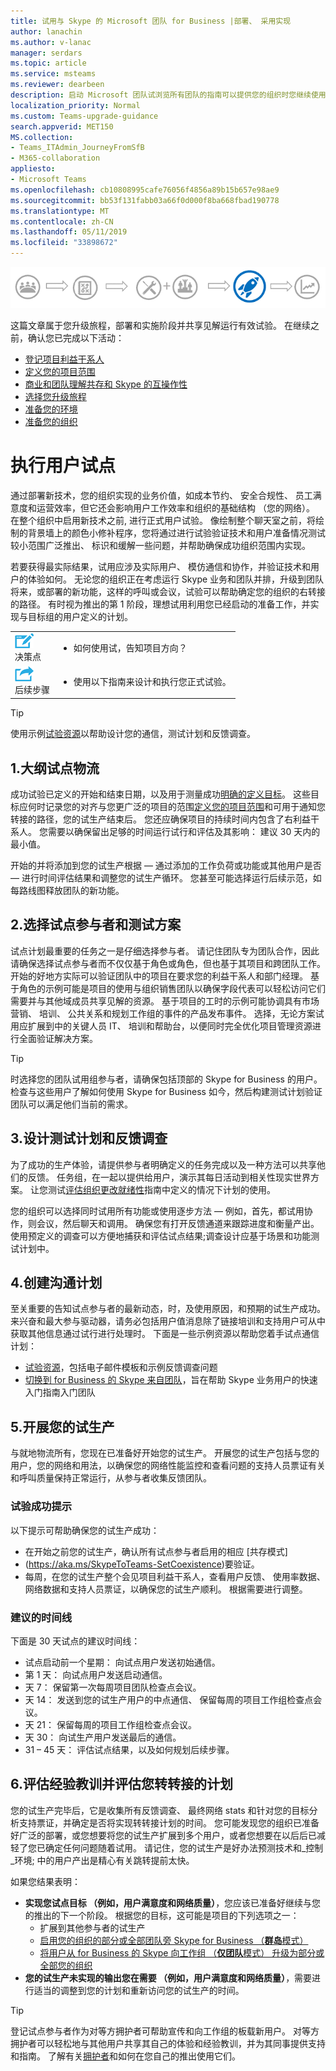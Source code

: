 ```yaml
---
title: 试用与 Skype 的 Microsoft 团队 for Business |部署、 采用实现
author: lanachin
ms.author: v-lanac
manager: serdars
ms.topic: article
ms.service: msteams
ms.reviewer: dearbeen
description: 启动 Microsoft 团队试浏览所有团队的指南可以提供您的组织时您继续使用 Skype for Business
localization_priority: Normal
ms.custom: Teams-upgrade-guidance
search.appverid: MET150
MS.collection:
- Teams_ITAdmin_JourneyFromSfB
- M365-collaboration
appliesto:
- Microsoft Teams
ms.openlocfilehash: cb10808995cafe76056f4856a89b15b657e98ae9
ms.sourcegitcommit: bb53f131fabb03a66f0d000f8ba668fbad190778
ms.translationtype: MT
ms.contentlocale: zh-CN
ms.lasthandoff: 05/11/2019
ms.locfileid: "33898672"
---
```

![升级旅程，重点强调部署阶段和实现阶段](media/upgrade-banner-deployment.png "升级旅程，重点强调部署阶段和实现阶段")

这篇文章属于您升级旅程，部署和实施阶段并共享见解运行有效试验。 在继续之前，确认您已完成以下活动：

- [登记项目利益干系人](upgrade-enlist-stakeholders.md)
- [定义您的项目范围](https://aka.ms/SkypetoTeams-Scope)
- [商业和团队理解共存和 Skype 的互操作性](https://aka.ms/SkypeToTeams-Coexist)
- [选择您升级旅程](upgrade-and-coexistence-of-skypeforbusiness-and-teams.md)
- [准备您的环境](https://aka.ms/SkypeToTeams-TechnicalReadiness)
- [准备您的组织](https://aka.ms/SkypeToTeams-UserReadiness)

# <a name="conduct-a-user-pilot"></a>执行用户试点

通过部署新技术，您的组织实现的业务价值，如成本节约、 安全合规性、 员工满意度和运营效率，但它还会影响用户工作效率和组织的基础结构 （您的网络）。 在整个组织中启用新技术之前, 进行正式用户试验。 像绘制整个聊天室之前，将绘制的背景墙上的颜色小修补程序，您将通过进行试验验证技术和用户准备情况测试较小范围广泛推出、 标识和缓解一些问题，并帮助确保成功组织范围内实现。

若要获得最实际结果，试用应涉及实际用户、 模仿通信和协作，并验证技术和用户的体验如何。 无论您的组织正在考虑运行 Skype 业务和团队并排，升级到团队将来，或部署的新功能，这样的呼叫或会议，试验可以帮助确定您的组织的右转接的路径。 有时视为推出的第 1 阶段，理想试用利用您已经启动的准备工作，并实现与目标组的用户定义的计划。

| | |
|---|---|
| ![](media/audio_conferencing_image7.png) <br/>决策点|<ul><li>如何使用试，告知项目方向？</li></ul> |
| ![](media/audio_conferencing_image9.png)<br/>后续步骤|<ul><li>使用以下指南来设计和执行您正式试验。</li></ul>|

> [!Tip]
> 使用示例[试验资源](https://aka.ms/UpgradeSuccessKit)以帮助设计您的通信，测试计划和反馈调查。

## <a name="1-outline-pilot-logistics"></a>1.大纲试点物流

成功试验已定义的开始和结束日期，以及用于测量成功[明确的定义目标](upgrade-define-project-scope.md#project-goals)。 这些目标应何时记录您的对齐与您更广泛的项目的范围[定义您的项目范围](upgrade-define-project-scope.md)和可用于通知您转接的路径，您的试生产结束后。 您还应确保项目的持续时间内包含了右利益干系人。 您需要以确保留出足够的时间运行试行和评估及其影响： 建议 30 天内的最小值。

开始的并将添加到您的试生产根据 — 通过添加的工作负荷或功能或其他用户是否 — 进行时间评估结果和调整您的试生产循环。 您甚至可能选择运行后续示范，如每路线图释放团队的新功能。

## <a name="2-select-your-pilot-participants-and-test-scenarios"></a>2.选择试点参与者和测试方案

试点计划最重要的任务之一是仔细选择参与者。 请记住团队专为团队合作，因此请确保选择试点参与者而不仅仅基于角色或角色，但也基于其项目和跨团队工作。 开始的好地方实际可以验证团队中的项目在要求您的利益干系人和部门经理。 基于角色的示例可能是项目的使用与组织销售团队以确保字段代表可以轻松访问它们需要并与其他域成员共享见解的资源。 基于项目的工时的示例可能协调具有市场营销、 培训、 公共关系和规划工作组的事件的产品发布事件。 选择，无论方案试用应扩展到中的关键人员 IT、 培训和帮助台，以便同时完全优化项目管理资源进行全面验证解决方案。

> [!Tip]
> 时选择您的团队试用组参与者，请确保包括顶部的 Skype for Business 的用户。 检查与这些用户了解如何使用 Skype for Business 如今，然后构建测试计划验证团队可以满足他们当前的需求。

## <a name="3-design-your-test-plan-and-feedback-survey"></a>3.设计测试计划和反馈调查

为了成功的生产体验，请提供参与者明确定义的任务完成以及一种方法可以共享他们的反馈。 任务组，在一起以提供给用户，演示其每日活动到相关性现实世界方案。 让您测试[评估组织更改就绪性](https://aka.ms/OrgReadiness)指南中定义的情况下计划的使用。

您的组织可以选择同时试用所有功能或使用逐步方法 — 例如，首先，都试用协作，则会议，然后聊天和调用。 确保您有打开反馈通道来跟踪进度和衡量产出。 使用预定义的调查可以方便地捕获和评估试点结果;调查设计应基于场景和功能测试计划中。

## <a name="4-create-your-communications-plan"></a>4.创建沟通计划

至关重要的告知试点参与者的最新动态，时，及使用原因，和预期的试生产成功。 来兴奋和最大参与驱动器，请务必包括用户值消息除了链接培训和支持用户可从中获取其他信息通过试行进行处理时。 下面是一些示例资源以帮助您着手试点通信计划：

- [试验资源](https://aka.ms/UpgradeSuccessKit)，包括电子邮件模板和示例反馈调查问题
- [切换到 for Business 的 Skype 来自团队](https://support.office.com/article/Switch-to-Teams-from-Skype-for-Business-6295a0ae-4e8e-4bba-a100-64cc951cc964)，旨在帮助 Skype 业务用户的快速入门指南入门团队

## <a name="5-conduct-your-pilot"></a>5.开展您的试生产

与就地物流所有，您现在已准备好开始您的试生产。 开展您的试生产包括与您的用户，您的网络和用法，以确保您的网络性能监控和查看问题的支持人员票证有关和呼叫质量保持正常运行，从参与者收集反馈团队。

### <a name="tips-for-pilot-success"></a>试验成功提示

以下提示可帮助确保您的试生产成功：

- 在开始之前您的试生产，确认所有试点参与者启用的相应 [共存模式]
- (https://aka.ms/SkypeToTeams-SetCoexistence)要验证。
- 每周，在您的试生产整个会见项目利益干系人，查看用户反馈、 使用率数据、 网络数据和支持人员票证，以确保您的试生产顺利。 根据需要进行调整。

### <a name="suggested-timeline"></a>建议的时间线

下面是 30 天试点的建议时间线：

- 试点启动前一个星期： 向试点用户发送初始通信。
- 第 1 天： 向试点用户发送启动通信。
- 天 7： 保留第一次每周项目团队检查点会议。
- 天 14： 发送到您的试生产用户的中点通信、 保留每周的项目工作组检查点会议。
- 天 21： 保留每周的项目工作组检查点会议。
- 天 30： 向试生产用户发送最后的通信。
- 31 – 45 天： 评估试点结果，以及如何规划后续步骤。

## <a name="6-assess-learnings-and-evaluate-your-go-forward-plan"></a>6.评估经验教训并评估您转转接的计划

您的试生产完毕后，它是收集所有反馈调查、 最终网络 stats 和针对您的目标分析支持票证，并确定是否将实现转转接计划的时间。 您可能发现您的组织已准备好广泛的部署，或您想要将您的试生产扩展到多个用户，或者您想要在以后后已减轻了您已确定任何问题随着试用。 请记住，您的试生产是好办法预测技术和_控制_环境; 中的用户产出是精心有关跳转提前太快。

如果您结果表明：

- **实现您试点目标 （例如，用户满意度和网络质量）**，您应该已准备好继续与您的推出的下一个阶段。 根据您的目标，这可能是项目的下列选项之一：
  - 扩展到其他参与者的试生产
  - [启用您的组织的部分或全部团队旁 Skype for Business （**群岛**模式）](https://aka.ms/SkypeToTeams-SetCoexistence)
  - [将用户从 for Business 的 Skype 向工作组 （**仅团队**模式） 升级为部分或全部您的组织](https://aka.ms/SkypeToTeams-SetCoexistence)
- **您的试生产未实现的输出您在需要 （例如，用户满意度和网络质量）**，需要进行适当的调整到您的计划和重新访问您的试生产的时间。

> [!Tip]
> 登记试点参与者作为对等方拥护者可帮助宣传和向工作组的板载新用户。 对等方拥护者可以轻松地与其他用户共享其自己的体验和经验教训，并为其同事提供支持和指南。 了解有关[拥护者](https://go.microsoft.com/fwlink/?linkid=859068)和如何在您自己的推出使用它们。
